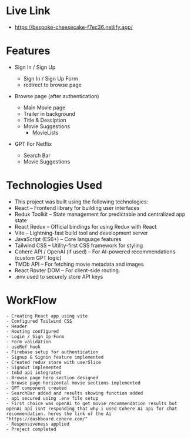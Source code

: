 # Live Link
 - https://bespoke-cheesecake-f7ec36.netlify.app/


# Features
- Sign In / Sign Up
    - Sign In / Sign Up Form
    - redirect to browse page

- Browse page (after authentication)
    - Main Movie page
    - Trailer in background
    - Title & Desciption
    - Movie Suggestions
        - MovieLists

- GPT For Netflix
    - Search Bar
    - Movie Suggestions

# Technologies Used
- This project was built using the following technologies:
- React – Frontend library for building user interfaces
- Redux Toolkit – State management for predictable and centralized app state
- React Redux – Official bindings for using Redux with React
- Vite – Lightning-fast build tool and development server
- JavaScript (ES6+) – Core language features
- Tailwind CSS – Utility-first CSS framework for styling
- Cohere API / OpenAI (if used) – For AI-powered recommendations (custom GPT logic)
- TMDb API – For fetching movie metadata and images
- React Router DOM – For client-side routing.
- .env used to securely store API keys

# WorkFlow
    - Creating React app using vite
    - Configured Tailwind CSS
    - Header
    - Routing configured
    - Login / Sign Up Form
    - Form validation
    - useRef hook
    - Firebase setup for authentication
    - Signup & Signin feature implemented
    - Created redux store with userSlice
    - Signout implemented
    - tmbd api integrated
    - Browse page hero section designed
    - Browse page horizontal movie sections implemented
    - GPT component created
    - SearchBar added and results showing function added
    - api secured using .env file setup
    - First choice was openAi to get movie recommendation results but openAi api isnt responding that why i used Cohere Ai api for chat recommendation. heres the link of the Ai "https://dashboard.cohere.com/"
    - Responsiveness applied
    - Project completed 


